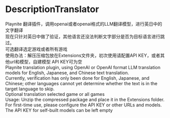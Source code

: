 # DescriptionTranslator
Playnite 翻译插件，调用openai或者openai格式的LLM翻译模型，进行英日中的文字翻译</br>
现在只针对英日中做了验证，其他语言还没法判断文字部分是否为目标语言进行跳过。</br>
可选翻译选定游戏或者所有游戏</br>
使用办法：解压压缩包放在Extensions文件夹，初次使用请配置API KEY，或者其他url和模型，自建模型 API KEY可为空</br>
Playnite translation plugin, using OpenAI or OpenAI format LLM translation models for English, Japanese, and Chinese text translation.</br>
Currently, verification has only been done for English, Japanese, and Chinese; other languages cannot yet determine whether the text is in the target language to skip.</br>
Optional translation selected game or all games</br>
Usage: Unzip the compressed package and place it in the Extensions folder. For first-time use, please configure the API KEY or other URLs and models. The API KEY for self-built models can be left empty</br>
